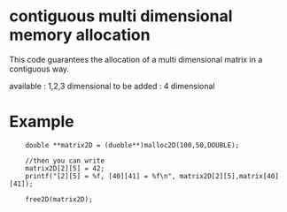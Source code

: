 # contiguous multi dimensional memory allocation
This code guarantees the allocation of a multi dimensional matrix in a contiguous way.

available :
	1,2,3 dimensional
to be added :
	4 dimensional


# Example
```
	double **matrix2D = (duoble**)malloc2D(100,50,DOUBLE);

	//then you can write
	matrix2D[2][5] = 42;
	printf("[2][5] = %f, [40][41] = %f\n", matrix2D[2][5],matrix[40][41]);
	
	free2D(matrix2D);
```
